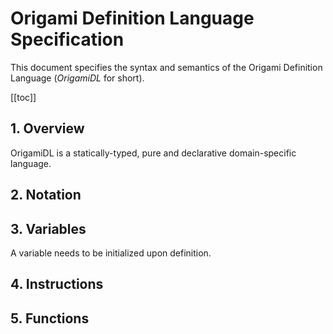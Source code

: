 # Origami Definition Language Specification
This document specifies the syntax and semantics of the Origami Definition Language (_OrigamiDL_ for short).

[[toc]]

## 1. Overview
OrigamiDL is a statically-typed, pure and declarative domain-specific language.

## 2. Notation

## 3. Variables
A variable needs to be initialized upon definition.

## 4. Instructions

## 5. Functions

